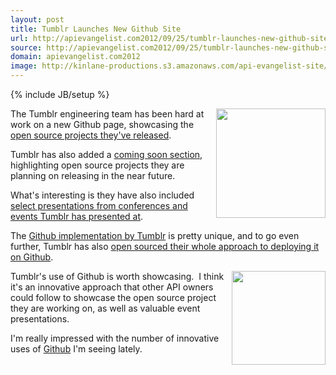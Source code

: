 ```yaml
---
layout: post
title: Tumblr Launches New Github Site
url: http://apievangelist.com2012/09/25/tumblr-launches-new-github-site/
source: http://apievangelist.com2012/09/25/tumblr-launches-new-github-site/
domain: apievangelist.com2012
image: http://kinlane-productions.s3.amazonaws.com/api-evangelist-site/blog/tumblr-black-logo.png
---
```

{% include JB/setup %}<p>
     <img src="https://s3.amazonaws.com/kinlane-productions/tumblr/tumblr-black-logo.png"  width="175" align="right" />
</p>
<p>
     The Tumblr engineering team has been hard at work on a new Github page, showcasing the <a href="http://tumblr.github.com/code">open source projects they've released</a>.  
</p>
<p>
     Tumblr has also added a <a href="http://tumblr.github.com/coming-soon">coming soon section,</a> highlighting open source projects they are planning on releasing in the near future.
</p>
<p>
     What's interesting is they have also included <a href="http://tumblr.github.com/presentations">select presentations from conferences and events Tumblr has presented at</a>. 
</p>
<p>
     The <a href="http://tumblr.github.com/">Github implementation by Tumblr</a> is pretty unique, and to go even further, Tumblr has also <a href="https://github.com/tumblr/tumblr.github.com">open sourced their whole approach to deploying it on Github</a>.
</p>
<p>
     <a title="Github" href="https://github.com/"><img src="https://s3.amazonaws.com/kinlane-productions/github/github-logo.png"  width="150" align="right" /></a>
</p>
<p>
     Tumblr's use of Github is worth showcasing.  I think it's an innovative approach that other API owners could follow to showcase the open source project they are working on, as well as valuable event presentations.
</p>
<p>
     I'm really impressed with the number of innovative uses of <a title="Github" href="https://github.com/">Github</a> I'm seeing lately.
</p>
